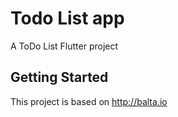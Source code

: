 # Todo List app

A ToDo List Flutter project

## Getting Started

This project is based on http://balta.io
